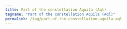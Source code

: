 ```yaml
---
title: Part of the constellation Aquila (Aql)
tagname: "Part of the constellation Aquila (Aql)"
permalink: /tag/part-of-the-constellation-aquila-aql
---
```

